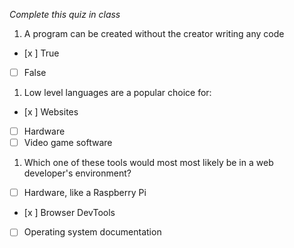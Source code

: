 *Complete this quiz in class*

1. A program can be created without the creator writing any code

- [x ] True
- [ ] False

1. Low level languages are a popular choice for:

- [x ] Websites
- [ ] Hardware
- [ ] Video game software

1. Which one of these tools would most most likely be in a web developer's environment?

- [ ] Hardware, like a Raspberry Pi
- [x ] Browser DevTools
- [ ] Operating system documentation
